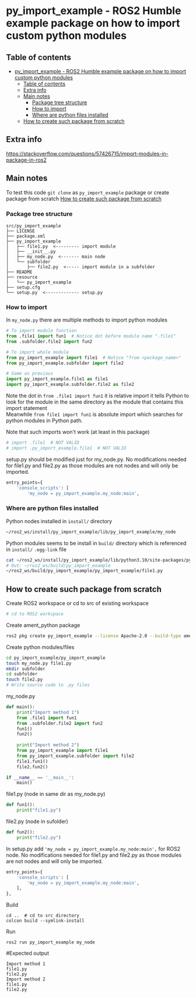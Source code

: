 # py_import_example - ROS2 Humble example package on how to import custom python modules

## Table of contents
- [py\_import\_example - ROS2 Humble example package on how to import custom python modules](#py_import_example---ros2-humble-example-package-on-how-to-import-custom-python-modules)
  - [Table of contents](#table-of-contents)
  - [Extra info](#extra-info)
  - [Main notes](#main-notes)
    - [Package tree structure](#package-tree-structure)
    - [How to import](#how-to-import)
    - [Where are python files installed](#where-are-python-files-installed)
  - [How to create such package from scratch](#how-to-create-such-package-from-scratch)


## Extra info
https://stackoverflow.com/questions/57426715/import-modules-in-package-in-ros2

## Main notes

To test this code `git clone` as `py_import_example` package or create package from scratch [How to create such package from scratch](#how-to-create-such-package-from-scratch)

### Package tree structure
```
src/py_import_example
├── LICENSE
├── package.xml
├── py_import_example
│   ├── file1.py  <--------- import module
│   ├── __init__.py
│   ├── my_node.py  <------- main node
│   └── subfolder
│       ├── file2.py  <----- import module in a subfolder
├── README
├── resource
│   └── py_import_example
├── setup.cfg
└── setup.py  <------------- setup.py
```

### How to import

In `my_node.py` there are multiple methods to import python modules
```python
# To import module function
from .file1 import fun1  # Notice dot before module name ".file1"
from .subfolder.file2 import fun2

# To import whole module
from py_import_example import file1  # Notice "from <package_name>"
from py_import_example.subfolder import file2

# Same as previous
import py_import_example.file1 as file1
import py_import_example.subfolder.file2 as file2
```
Note the dot in `from .file1 import fun1` it is relative import it tells Python to look for the module in the same directory as the module that contains this import statement   
Meanwhile `from file1 import fun1` is absolute import which searches for python modules in Python path.

Note that such imports won't work (at least in this package)
```python
# import .file1  # NOT VALID
# import .py_import_example.file1  # NOT VALID
```

setup.py should be modified just for my_node.py. No modifications needed for file1.py and file2.py as those modules are not nodes and will only be imported.
```python
entry_points={
    'console_scripts': [
        'my_node = py_import_example.my_node:main',
```

### Where are python files installed

Python nodes installed in `install/` directory
```bash
~/ros2_ws/install/py_import_example/lib/py_import_example/my_node
```
<!-- ls -->
Python modules seems to be install in `build/` directory which is referenced in `install/` `.egg-link` file
```bash
cat ~/ros2_ws/install/py_import_example/lib/python3.10/site-packages/py-import-example.egg-link
# Out: ~/ros2_ws/build/py_import_example
~/ros2_ws/build/py_import_example/py_import_example/file1.py
```


## How to create such package from scratch

Create ROS2 workspace or cd to src of existing workspace
```bash
# cd to ROS2 workspace
```

Create ament_python package
```bash
ros2 pkg create py_import_example --license Apache-2.0 --build-type ament_python --dependencies rclpy
```

Create python modules/files
```bash
cd py_import_example/py_import_example
touch my_node.py file1.py
mkdir subfolder
cd subfolder
touch file2.py
# Write source code to .py files
```

my_node.py
```python
def main():
    print("Import method 1")
    from .file1 import fun1
    from .subfolder.file2 import fun2
    fun1()
    fun2()
    
    print("Import method 2")
    from py_import_example import file1
    from py_import_example.subfolder import file2
    file1.fun1()
    file2.fun2()

if __name__ == '__main__':
    main()
```

file1.py (node in same dir as my_node.py)
```python
def fun1():
    print("file1.py")
```

file2.py (node in sufolder)
```python
def fun2():
    print("file2.py")
```

In setup.py add `'my_node = py_import_example.my_node:main',` for ROS2 node. No modifications needed for file1.py and file2.py as those modules are not nodes and will only be imported.
```python
entry_points={
    'console_scripts': [
        'my_node = py_import_example.my_node:main',
    ],
},
```

Build
```
cd ..  # cd to src directory
colcon build --symlink-install
```

Run
```
ros2 run py_import_example my_node
```

#Expected output
```
Import method 1
file1.py
file2.py
Import method 2
file1.py
file2.py
```